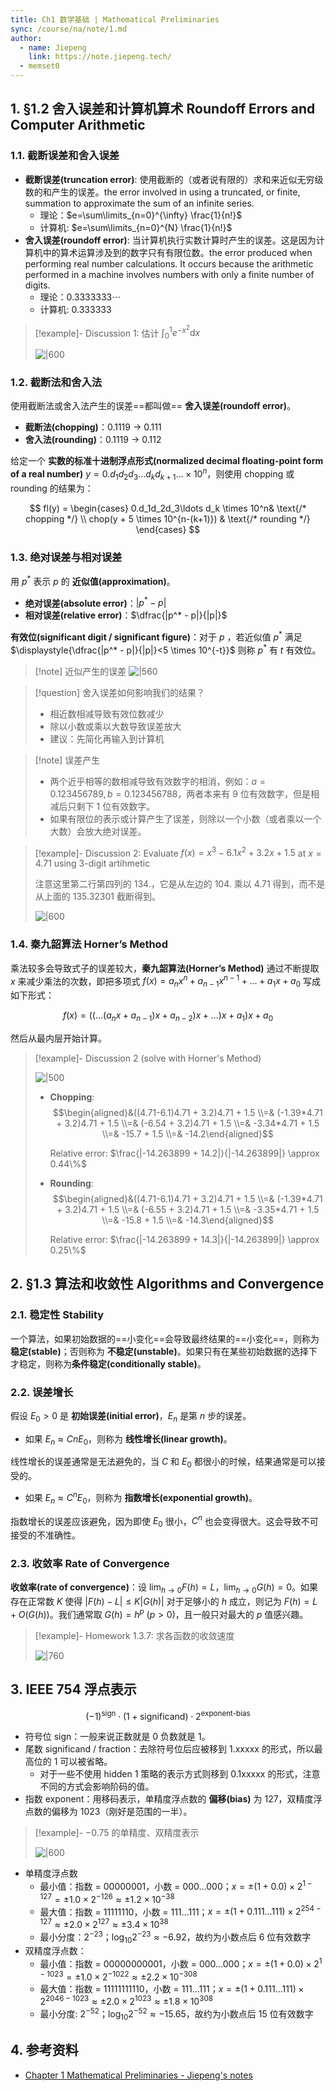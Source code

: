 ```yaml
---
title: Ch1 数学基础 | Mathematical Preliminaries
sync: /course/na/note/1.md
author:
  - name: Jiepeng
    link: https://note.jiepeng.tech/
  - memset0
---
```


## 1. §1.2 舍入误差和计算机算术 Roundoff Errors and Computer Arithmetic

### 1.1. 截断误差和舍入误差

- **截断误差(truncation error)**: 使用截断的（或者说有限的）求和来近似无穷级数的和产生的误差。the error involved in using a truncated, or finite, summation to approximate the sum of an infinite series.
  - 理论：$e=\sum\limits_{n=0}^{\infty} \frac{1}{n!}$
  - 计算机: $e=\sum\limits_{n=0}^{N} \frac{1}{n!}$
- **舍入误差(roundoff error)**: 当计算机执行实数计算时产生的误差。这是因为计算机中的算术运算涉及到的数字只有有限位数。the error produced when performing real number calculations. It occurs because the arithmetic performed in a machine involves numbers with only a finite number of digits.
  - 理论：$0.3333333\cdots$
  - 计算机: $0.333333$

> [!example]- Discussion 1: 估计 $\displaystyle{\int_{0}^{1} e^{-x^{2}} \text{d} x}$
>
> ![|600](https://img.memset0.cn/2024/11/19/QLrJOtXg.png)

### 1.2. 截断法和舍入法

使用截断法或舍入法产生的误差==都叫做== **舍入误差(roundoff error)**。

- **截断法(chopping)**：0.1119 -> 0.111
- **舍入法(rounding)**：0.1119 -> 0.112

给定一个 **实数的标准十进制浮点形式(normalized decimal floating-point form of a real number)** $y = 0.d_1d_2d_3\ldots d_kd_{k+1}\ldots \times 10^n$，则使用 chopping 或 rounding 的结果为：

$$
fl(y) = \begin{cases} 0.d_1d_2d_3\ldots d_k \times 10^n& \text{/* chopping */} \\ chop(y + 5 \times 10^{n-(k+1)}) & \text{/* rounding */} \end{cases}
$$

### 1.3. 绝对误差与相对误差

用 $p^*$ 表示 $p$ 的 **近似值(approximation)**。

- **绝对误差(absolute error)**：$|p^* - p|$
- **相对误差(relative error)**：$\dfrac{|p^* - p|}{|p|}$

**有效位(significant digit / significant figure)**：对于 $p$ ，若近似值 $p^\ast$ 满足 $\displaystyle{\dfrac{|p^* - p|}{|p|}<5 \times 10^{-t}}$ 则称 $p^{\ast}$ 有 $t$ 有效位。

> [!note] 近似产生的误差
> ![|560](https://img.memset0.cn/2024/11/19/QBex1IMM.png)

> [!question] 舍入误差如何影响我们的结果？
>
> - 相近数相减导致有效位数减少
> - 除以小数或乘以大数导致误差放大
> - 建议：先简化再输入到计算机

> [!note] 误差产生
>
> - 两个近乎相等的数相减导致有效数字的相消，例如：$a=0.123456789, b=0.123456788$，两者本来有 9 位有效数字，但是相减后只剩下 1 位有效数字。
> - 如果有限位的表示或计算产生了误差，则除以一个小数（或者乘以一个大数）会放大绝对误差。

> [!example]- Discussion 2: Evaluate $f(x)=x^{3}-6.1x^{2}+3.2x+1.5$ at $x=4.71$ using 3-digit artihmetic
>
> 注意这里第二行第四列的 $134.$，它是从左边的 $104.$ 乘以 $4.71$ 得到，而不是从上面的 $135.32301$ 截断得到。
>
> ![|600](https://img.memset0.cn/2024/11/19/bqegfIDe.png)

### 1.4. 秦九韶算法 Horner’s Method

乘法较多会导致式子的误差较大，**秦九韶算法(Horner’s Method)** 通过不断提取 $x$ 来减少乘法的次数，即把多项式 $f(x) = a_nx^n + a_{n-1}x^{n-1} + \ldots + a_1x + a_0$ 写成如下形式：

$$
f(x) = ((\ldots(a_nx + a_{n-1})x + a_{n-2})x + \ldots)x + a_1)x + a_0
$$

然后从最内层开始计算。

> [!example]- Discussion 2 (solve with Horner's Method)
>
> ![|500](https://img.memset0.cn/2024/11/19/yNN4gbHR.png)
>
> - **Chopping**:  
>   $$\begin{aligned}&((4.71-6.1)4.71 + 3.2)4.71 + 1.5 \\=& (-1.39*4.71 + 3.2)4.71 + 1.5 \\=& (-6.54 + 3.2)4.71 + 1.5 \\=& -3.34*4.71 + 1.5 \\=& -15.7 + 1.5 \\=& -14.2\end{aligned}$$
>
>   Relative error: $\frac{|-14.263899 + 14.2|}{|-14.263899|} \approx 0.44\%$
>
> - **Rounding**:  
>   $$\begin{aligned}&((4.71-6.1)4.71 + 3.2)4.71 + 1.5 \\=& (-1.39*4.71 + 3.2)4.71 + 1.5 \\=& (-6.55 + 3.2)4.71 + 1.5 \\=& -3.35*4.71 + 1.5 \\=& -15.8 + 1.5 \\=& -14.3\end{aligned}$$
>
>   Relative error: $\frac{|-14.263899 + 14.3|}{|-14.263899|} \approx 0.25\%$

## 2. §1.3 算法和收敛性 Algorithms and Convergence

### 2.1. 稳定性 Stability

一个算法，如果初始数据的==小变化==会导致最终结果的==小变化==，则称为 **稳定(stable)**；否则称为 **不稳定(unstable)**。如果只有在某些初始数据的选择下才稳定，则称为**条件稳定(conditionally stable)**。

### 2.2. 误差增长

假设 $E_0 > 0$ 是 **初始误差(initial error)**，$E_n$ 是第 $n$ 步的误差。

- 如果 $E_n \approx CnE_0$，则称为 **线性增长(linear growth)**。

线性增长的误差通常是无法避免的，当 $C$ 和 $E_0$ 都很小的时候，结果通常是可以接受的。

- 如果 $E_n \approx C^nE_0$，则称为 **指数增长(exponential growth)**。

指数增长的误差应该避免，因为即使 $E_0$ 很小，$C^n$ 也会变得很大。这会导致不可接受的不准确性。

### 2.3. 收敛率 Rate of Convergence

**收敛率(rate of convergence)**：设 $\displaystyle{\lim_{h\to 0} F(h) = L}$，$\displaystyle{\lim_{h\to 0} G(h) = 0}$。如果存在正常数 $K$ 使得 $\displaystyle{|F(h)-L| \leq K|G(h)|}$ 对于足够小的 $h$ 成立，则记为 $F(h)=L+O(G(h))$。我们通常取 $G(h)=h^p\ (p>0)$，且一般只对最大的 $p$ 值感兴趣。

> [!example]- Homework 1.3.7: 求各函数的收敛速度
>
> ![|760](https://img.memset0.cn/2024/11/19/zz0zOSkv.png)

## 3. IEEE 754 浮点表示

$$
(-1)^\text{sign} \cdot (1+\text{significand}) \cdot 2^{\text{exponent-bias}}
$$

- 符号位 sign：一般来说正数就是 0 负数就是 1。
- 尾数 significand / fraction：去除符号位后应被移到 $1.\text{xxxxx}$ 的形式，所以最高位的 1 可以被省略。
  - 对于一些不使用 hidden 1 策略的表示方式则移到 $0.1\text{xxxxx}$ 的形式，注意不同的方式会影响阶码的值。
- 指数 exponent：用移码表示，单精度浮点数的 **偏移(bias)** 为 $127$，双精度浮点数的偏移为 $1023$（刚好是范围的一半）。

> [!example]- $-0.75$ 的单精度、双精度表示
>
> ![|600](https://img.memset0.cn/2024/11/18/Lpm9HU9X.png)

- 单精度浮点数
  - 最小值：指数 = 00000001，小数 = 000...000；$x = \pm  (1+0.0) \times 2^{1-127} = \pm 1.0 \times 2^{-126} \approx \pm 1.2 \times 10^{-38}$
  - 最大值：指数 = 11111110，小数 = 111...111；$x = \pm (1+0.111\ldots 111) \times 2^{254-127} \approx \pm 2.0 \times 2^{127} \approx \pm 3.4 \times 10^{38}$
  - 最小分度：$2^{-23}$；$\log_{10}{2^{-23}}\approx -6.92$，故约为小数点后 6 位有效数字
- 双精度浮点数：
  - 最小值：指数 = 00000000001，小数 = 000...000；$x = \pm (1+0.0) \times 2^{1-1023} = \pm 1.0 \times 2^{-1022} \approx \pm 2.2 \times 10^{-308}$
  - 最大值：指数 = 11111111110，小数 = 111...111；$x = \pm (1+0.111\ldots 111) \times 2^{2046-1023} \approx \pm 2.0 \times 2^{1023} \approx \pm 1.8 \times 10^{308}$
  - 最小分度: $2^{-52}$；$\log_{10}{2^{-52}}\approx -15.65$，故约为小数点后 15 位有效数字

## 4. 参考资料

- [Chapter 1 Mathematical Preliminaries - Jiepeng's notes](https://note.jiepeng.tech/CS/NA/Chapter_01/)
